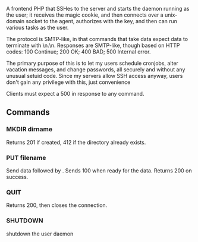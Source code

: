 A frontend PHP that SSHes to the server and starts the daemon running as the
user; it receives the magic cookie, and then connects over a unix-domain socket
to the agent, authorizes with the key, and then can run various tasks as the
user.

The protocol is SMTP-like, in that commands that take data expect data to
terminate with \n.\n. Responses are SMTP-like, though based on HTTP codes: 100
Continue; 200 OK; 400 BAD; 500 Internal error.

The primary purpose of this is to let my users schedule cronjobs, alter
vacation messages, and change passwords, all securely and without any unusual
setuid code.  Since my servers allow SSH access anyway, users don't gain any
privilege with this, just convenience

Clients must expect a 500 in response to any command.

## Commands

### MKDIR dirname

Returns 201 if created, 412 if the directory already exists.

### PUT filename

Send data followed by .
Sends 100 when ready for the data.
Returns 200 on success.

### QUIT

Returns 200, then closes the connection.

### SHUTDOWN

shutdown the user daemon
